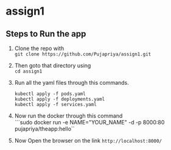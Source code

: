 # assign1

## Steps to Run the app

1. Clone the repo with  
	```git clone https://github.com/Pujapriya/assign1.git```  

2. Then goto that directory using  
	```cd assign1```  

3. Run all the yaml files through this commands.

	```kubectl apply -f pods.yaml```  
	```kubectl apply -f deployments.yaml```  
	```kubectl apply -f services.yaml```

4. Now run the docker through this command  
	```sudo docker run -e NAME="YOUR_NAME" -d -p 8000:80 pujapriya/theapp:hello``

5. Now Open the browser on the link ```http://localhost:8000/```
